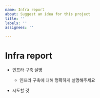 ```yaml
---
name: Infra report
about: Suggest an idea for this project
title: ''
labels: ''
assignees: ''

---
```


# Infra report
- 인프라 구축 설명
  - 인프라 구축에 대해 명확하게 설명해주세요

- 시도할 것

